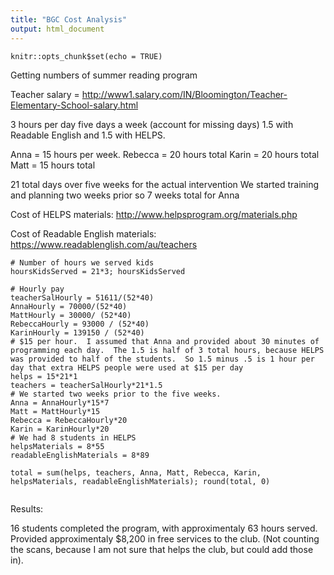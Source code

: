 ```yaml
---
title: "BGC Cost Analysis"
output: html_document
---
```


```{r setup, include=FALSE}
knitr::opts_chunk$set(echo = TRUE)
```
Getting numbers of summer reading program

Teacher salary = http://www1.salary.com/IN/Bloomington/Teacher-Elementary-School-salary.html

3 hours per day five days a week (account for missing days)
1.5 with Readable English and 1.5 with HELPS. 

Anna = 15 hours per week.
Rebecca = 20 hours total
Karin = 20 hours total
Matt = 15 hours total

21 total days over five weeks for the actual intervention
We started training and planning two weeks prior so 7 weeks total for Anna

Cost of HELPS materials: http://www.helpsprogram.org/materials.php

Cost of Readable English materials: https://www.readablenglish.com/au/teachers
```{r}
# Number of hours we served kids
hoursKidsServed = 21*3; hoursKidsServed

# Hourly pay
teacherSalHourly = 51611/(52*40)
AnnaHourly = 70000/(52*40)
MattHourly = 30000/ (52*40)
RebeccaHourly = 93000 / (52*40)
KarinHourly = 139150 / (52*40)
# $15 per hour.  I assumed that Anna and provided about 30 minutes of programming each day.  The 1.5 is half of 3 total hours, because HELPS was provided to half of the students.  So 1.5 minus .5 is 1 hour per day that extra HELPS people were used at $15 per day
helps = 15*21*1
teachers = teacherSalHourly*21*1.5
# We started two weeks prior to the five weeks.
Anna = AnnaHourly*15*7
Matt = MattHourly*15
Rebecca = RebeccaHourly*20
Karin = KarinHourly*20
# We had 8 students in HELPS
helpsMaterials = 8*55 
readableEnglishMaterials = 8*89

total = sum(helps, teachers, Anna, Matt, Rebecca, Karin, helpsMaterials, readableEnglishMaterials); round(total, 0)


```
Results:

16 students completed the program, with approximentaly 63 hours served.
Provided approximentaly $8,200 in free services to the club. (Not counting the scans, because I am not sure that helps the club, but could add those in).



